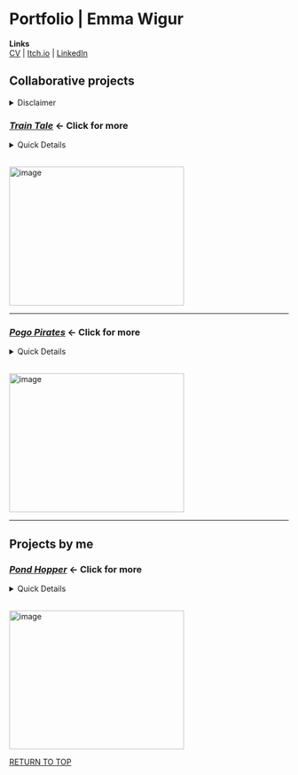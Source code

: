 <a name="TOP"></a>

# Portfolio | Emma Wigur
**Links**\
[CV](https://github.com/ewigur/Emma-Wigur---Portfolio/blob/main/CV/CV_EmmaWigur.pdf) |
[Itch.io](https://ewigur.itch.io/) |
[LinkedIn](https://www.linkedin.com/in/emma-wigur-103711219/)
 
## Collaborative projects
<details>
<summary>Disclaimer</summary>
 
All art presented in *"Train Tale"* and *"Pogo Pirates"* are made by students at Yrgo Game Creator Artist.\
_Their names are listed on the Itch.io pages provided in each presentation of the projects._

</details>

### [***Train Tale***](https://github.com/ewigur/Portfolio/blob/main/Train%20Tale/README.md) ← Click for more

<details>
  <summary>Quick Details</summary>
 
 - Comprehensive Gameplay Programming
 - Sound Design/SFX
 - Animation Implementation\
________________________\
*Developed: April 2025 - July 2025*

Team: 3 Programmers and 4 Artists\
Team name: *Carneval*\
Engine: Unity\
Genre: Walking Simulator, Story, Suspense

</details>

\
<img width="315" height="250" alt="image" src="https://github.com/user-attachments/assets/6da9ffc9-b982-4ffa-be03-1cc46e4982a5" />
___________________________________________

### [***Pogo Pirates***](https://github.com/ewigur/Portfolio/blob/main/Pogo%20Pirates/README.md) ← Click for more

<details>
  <summary>Quick Details</summary>
 
- Camera System
- UI Implementation/Animation\
________________________\
*Developed: November 2024 - January 2025*

Team: 4 Programmers and 3 Artists\
Engine: Unity\
Genre: Platformer, Action, Local Co-op

</details>

\
<img width="315" height="250" alt="image" src="https://github.com/user-attachments/assets/57fd2998-7ce7-4496-b774-4940a2e5e7a1" />

___________________________________________________________________

## Projects by me

### [***Pond Hopper***](https://github.com/ewigur/Portfolio/blob/main/Pond%20Hopper/README.md) ← Click for more

<details>
  <summary>Quick Details</summary>

- Game Development for Android
- Programming Patterns
- 2D art and Animation\
________________________\
*Developed: January 2025 - February 2025*

Engine: Unity

</details>

\
<img width="315" height="250" alt="image" src="https://github.com/ewigur/Portfolio/blob/main/ThumbNails/PH.png" />

[RETURN TO TOP](#TOP)
             <a name="TOP"></a>  
